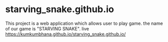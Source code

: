 # starving_snake.github.io
This project is a web application which allows user to play game. the name of our game is "STARVING SNAKE".
live https://kumkumbhana.github.io/starving_snake.github.io/
